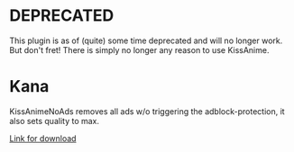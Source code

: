 # DEPRECATED
This plugin is as of (quite) some time deprecated and will no longer work.
But don't fret! There is simply no longer any reason to use KissAnime.

# Kana
KissAnimeNoAds removes all ads w/o triggering the adblock-protection, it also sets quality to max.

[Link for download](https://chrome.google.com/webstore/detail/kana-kissanimenoads/pagdinnhphfhmefpknbeepgbdfpgoegf)
